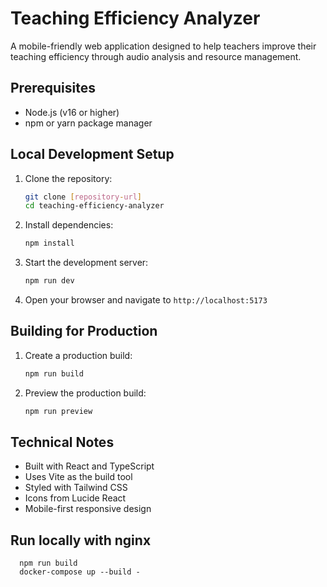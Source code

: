 # Teaching Efficiency Analyzer

A mobile-friendly web application designed to help teachers improve their teaching efficiency through audio analysis and resource management.



## Prerequisites

- Node.js (v16 or higher)
- npm or yarn package manager

## Local Development Setup

1. Clone the repository:
   ```bash
   git clone [repository-url]
   cd teaching-efficiency-analyzer
   ```

2. Install dependencies:
   ```bash
   npm install
   ```

3. Start the development server:
   ```bash
   npm run dev
   ```

4. Open your browser and navigate to `http://localhost:5173`

## Building for Production

1. Create a production build:
   ```bash
   npm run build
   ```

2. Preview the production build:
   ```bash
   npm run preview
   ```

## Technical Notes

- Built with React and TypeScript
- Uses Vite as the build tool
- Styled with Tailwind CSS
- Icons from Lucide React
- Mobile-first responsive design

## Run locally with nginx

```
  npm run build
  docker-compose up --build -
```